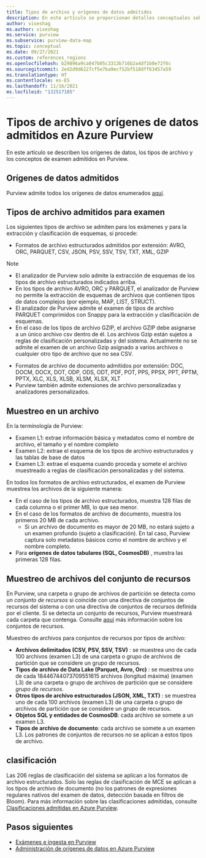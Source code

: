 ```yaml
---
title: Tipos de archivo y orígenes de datos admitidos
description: En este artículo se proporcionan detalles conceptuales sobre los orígenes de datos y los tipos de archivo admitidos en Purview.
author: viseshag
ms.author: viseshag
ms.service: purview
ms.subservice: purview-data-map
ms.topic: conceptual
ms.date: 09/27/2021
ms.custom: references_regions
ms.openlocfilehash: b29896a9ca047b05c3313b716b2a4df1b0e72f6c
ms.sourcegitcommit: 2ed2d9d6227cf5e7ba9ecf52bf518dff63457a59
ms.translationtype: HT
ms.contentlocale: es-ES
ms.lasthandoff: 11/16/2021
ms.locfileid: "132517185"
---
```

# <a name="supported-data-sources-and-file-types-in-azure-purview"></a>Tipos de archivo y orígenes de datos admitidos en Azure Purview

En este artículo se describen los orígenes de datos, los tipos de archivo y los conceptos de examen admitidos en Purview.

## <a name="supported-data-sources"></a>Orígenes de datos admitidos

Purview admite todos los orígenes de datos enumerados [aquí](purview-connector-overview.md).

## <a name="file-types-supported-for-scanning"></a>Tipos de archivo admitidos para examen

Los siguientes tipos de archivo se admiten para los exámenes y para la extracción y clasificación de esquemas, si procede:

- Formatos de archivo estructurados admitidos por extensión: AVRO, ORC, PARQUET, CSV, JSON, PSV, SSV, TSV, TXT, XML, GZIP
 > [!Note]
 > * El analizador de Purview solo admite la extracción de esquemas de los tipos de archivo estructurados indicados arriba.
 > * En los tipos de archivo AVRO, ORC y PARQUET, el analizador de Purview no permite la extracción de esquemas de archivos que contienen tipos de datos complejos (por ejemplo, MAP, LIST, STRUCT). 
 > * El analizador de Purview admite el examen de tipos de archivo PARQUET comprimidos con Snappy para la extracción y clasificación de esquemas. 
 > * En el caso de los tipos de archivo GZIP, el archivo GZIP debe asignarse a un único archivo csv dentro de él. 
 > Los archivos Gzip están sujetos a reglas de clasificación personalizadas y del sistema. Actualmente no se admite el examen de un archivo Gzip asignado a varios archivos o cualquier otro tipo de archivo que no sea CSV. 
- Formatos de archivo de documento admitidos por extensión: DOC, DOCM, DOCX, DOT, ODP, ODS, ODT, PDF, POT, PPS, PPSX, PPT, PPTM, PPTX, XLC, XLS, XLSB, XLSM, XLSX, XLT
- Purview también admite extensiones de archivo personalizadas y analizadores personalizados.

## <a name="sampling-within-a-file"></a>Muestreo en un archivo

En la terminología de Purview:
- Examen L1: extrae información básica y metadatos como el nombre de archivo, el tamaño y el nombre completo
- Examen L2: extrae el esquema de los tipos de archivo estructurados y las tablas de base de datos
- Examen L3: extrae el esquema cuando proceda y somete el archivo muestreado a reglas de clasificación personalizadas y del sistema.

En todos los formatos de archivo estructurados, el examen de Purview muestrea los archivos de la siguiente manera:

- En el caso de los tipos de archivo estructurados, muestra 128 filas de cada columna o el primer MB, lo que sea menor.
- En el caso de los formatos de archivo de documento, muestra los primeros 20 MB de cada archivo.
    - Si un archivo de documento es mayor de 20 MB, no estará sujeto a un examen profundo (sujeto a clasificación). En tal caso, Purview captura solo metadatos básicos como el nombre de archivo y el nombre completo.
- Para **orígenes de datos tabulares (SQL, CosmosDB)** , muestra las primeras 128 filas. 

## <a name="resource-set-file-sampling"></a>Muestreo de archivos del conjunto de recursos

En Purview, una carpeta o grupo de archivos de partición se detecta como un *conjunto de recursos* si coincide con una directiva de conjuntos de recursos del sistema o con una directiva de conjuntos de recursos definida por el cliente. Si se detecta un conjunto de recursos, Purview muestreará cada carpeta que contenga. Consulte [aquí](concept-resource-sets.md) más información sobre los conjuntos de recursos.

Muestreo de archivos para conjuntos de recursos por tipos de archivo:

- **Archivos delimitados (CSV, PSV, SSV, TSV)** : se muestrea uno de cada 100 archivos (examen L3) de una carpeta o grupo de archivos de partición que se considere un grupo de recursos.
- **Tipos de archivo de Data Lake (Parquet, Avro, Orc)** : se muestrea uno de cada 18446744073709551615 archivos (longitud máxima) (examen L3) de una carpeta o grupo de archivos de partición que se considere *grupo de recursos*.
- **Otros tipos de archivo estructurados (JSON, XML, TXT)** : se muestrea uno de cada 100 archivos (examen L3) de una carpeta o grupo de archivos de partición que se considere un grupo de recursos.
- **Objetos SQL y entidades de CosmosDB**: cada archivo se somete a un examen L3.
- **Tipos de archivo de documento**: cada archivo se somete a un examen L3. Los patrones de conjuntos de recursos no se aplican a estos tipos de archivo.

## <a name="classification"></a>clasificación

Las 206 reglas de clasificación del sistema se aplican a los formatos de archivo estructurados. Solo las reglas de clasificación de MCE se aplican a los tipos de archivo de documento (no los patrones de expresiones regulares nativos del examen de datos, detección basada en filtros de Bloom). Para más información sobre las clasificaciones admitidas, consulte [Clasificaciones admitidas en Azure Purview](supported-classifications.md).

## <a name="next-steps"></a>Pasos siguientes

- [Exámenes e ingesta en Purview](concept-scans-and-ingestion.md)
- [Administración de orígenes de datos en Azure Purview](manage-data-sources.md)
